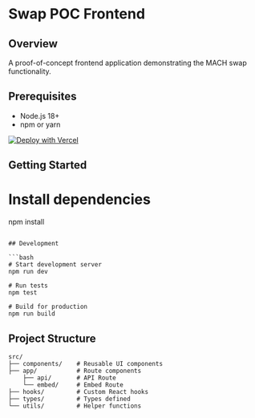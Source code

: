 # Swap POC Frontend

## Overview

A proof-of-concept frontend application demonstrating the MACH swap functionality.

## Prerequisites

- Node.js 18+
- npm or yarn

[![Deploy with Vercel](https://vercel.com/button)](https://vercel.com/new/clone?repository-url=https%3A%2F%2Fgithub.com%2Fggarza5%2Fmach-next-first&env=PRIVATE_KEY&envDescription=Private%20key%20for%20swap%20wallet&project-name=mach-swapper&repository-name=my-mach-swapper&demo-title=Mach%20SDK%20Swap%20Widget)

## Getting Started

# Install dependencies

npm install

````

## Development

```bash
# Start development server
npm run dev

# Run tests
npm test

# Build for production
npm run build
````

## Project Structure

```
src/
├── components/    # Reusable UI components
├── app/           # Route components
    ├── api/       # API Route
    └── embed/     # Embed Route
├── hooks/         # Custom React hooks
├── types/         # Types defined
└── utils/         # Helper functions
```

